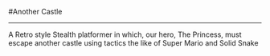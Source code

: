 #Another Castle
<hr>
<p>A Retro style Stealth platformer in which, our hero, The Princess, must escape another castle using tactics the like of Super Mario and Solid Snake</P>

